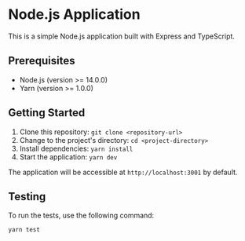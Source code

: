 # Node.js Application

This is a simple Node.js application built with Express and TypeScript. 

## Prerequisites
- Node.js (version >= 14.0.0)
- Yarn (version >= 1.0.0)

## Getting Started

1. Clone this repository: `git clone <repository-url>`
2. Change to the project's directory: `cd <project-directory>`
3. Install dependencies: `yarn install`
4. Start the application: `yarn dev`

The application will be accessible at `http://localhost:3001` by default.

## Testing
To run the tests, use the following command:

```bash
yarn test
